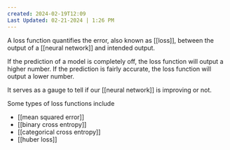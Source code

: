 ```yaml
---
created: 2024-02-19T12:09
Last Updated: 02-21-2024 | 1:26 PM
---
```

A loss function quantifies the error, also known as [[loss]], between the output of a [[neural network]] and intended output.

If the prediction of a model is completely off, the loss function will output a higher number. If the prediction is fairly accurate, the loss function will output a lower number.

It serves as a gauge to tell if our [[neural network]] is improving or not.

Some types of loss functions include
- [[mean squared error]]
- [[binary cross entropy]]
- [[categorical cross entropy]]
- [[huber loss]]